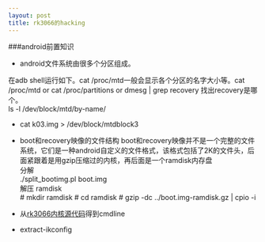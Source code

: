 ```yaml
---
layout: post
title: rk3066的hacking
---
```


###android前置知识

* android文件系统由很多个分区组成。

 在adb shell运行如下。cat /proc/mtd一般会显示各个分区的名字大小等。cat /proc/mtd or cat /proc/partitions or dmesg | grep recovery 找出recovery是哪个。  
	ls -l  /dev/block/mtd/by-name/

* cat k03.img > /dev/block/mtdblock3

* boot和recovery映像的文件结构
	boot和recovery映像并不是一个完整的文件系统，它们是一种android自定义的文件格式，该格式包括了2K的文件头，后面紧跟着是用gzip压缩过的内核，再后面是一个ramdisk内存盘  
	分解  
	    ./split_bootimg.pl boot.img  
	解压 ramdisk  
	    # mkdir ramdisk
	    # cd ramdisk
	    # gzip -dc ../boot.img-ramdisk.gz | cpio -i

* 从[rk3066内核源代码]得到cmdline

* extract-ikconfig

[如何解包／编辑／打包boot.img文件]: http://www.cnblogs.com/shenhaocn/archive/2010/05/25/1743704.html
[rk3066内核源代码]: https://github.com/AndrewDB/rk3066-kernel
